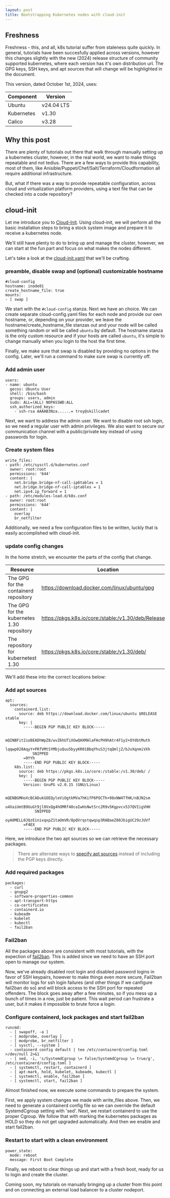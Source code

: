 ```yaml
---
layout: post
title: Bootstrapping Kubernetes nodes with cloud-init
---
```


## Freshness
Freshness - this, and all, k8s tutorial suffer from staleness quite quickly. In general, tutorials have been succesfully applied across versions, however this changes slightly with the new (2024) release structure of community supported kubernetes, where each version has it's own distribution url.  The GPG keys, SSH keys, and apt sources that will change will be highlighted in the document.

This version, dated October 1st, 2024, uses:

| Component  | Version    |
|------------|------------|
| Ubuntu     | v24.04 LTS |
| Kubernetes | v1.30      |
| Calico     | v3.28      |

## Why this post
There are plenty of tutorials out there that walk through manually setting up a kubernetes cluster, however, in the real world, we want to make things repeatable and not tedius. There are a few ways to provide this capability, most of them, like Anisible/Puppet/Chef/Salt/Terraform/Cloudformation all require additional infrastructure.  

But, what if there was a way to provide repeatable configuration, across cloud and virtualization platform providers, using a text file that can be checked into a code repository?

## cloud-init
Let me introduce you to [Cloud-Init](https://cloud-init.io/).  Using cloud-init, we will perform all the basic installation steps to bring a stock system image and prepare it to receive a kubernetes node.

We'll still have plenty to do to bring up and manage the cluster, however, we can start at the fun part and focus on what makes the nodes different.

Let's take a look at the [cloud-init.yaml](https://gist.github.com/ambled/f4c6949955724c6cb0f3e4fee164d086) that we'll be crafting.

### preamble, disable swap and (optional) customizable hostname
```
#cloud-config
hostname: inode01
create_hostname_file: true
mounts:
- [ swap ]
```

We start with the `#cloud-config` stanza.  Next we have an choice. We can create separate cloud-config.yaml files for each node and provide our own hostname, or, depending on your provider, we leave the hostname/create_hostname_file stanzas out and your node will be called something random or will be called `ubuntu` by default.  The hostname stanza is the only custom resource and if your hosts are called `ubuntu`, it's simple to change manually when you login to the host the first time.

Finally, we make sure that swap is disabled by providing no options in the config. Later, we'll run a command to make sure swap is currently off.
### Add admin user
```
users:
- name: ubuntu
  gecos: Ubuntu User
  shell: /bin/bash
  groups: users, admin
  sudo: ALL=(ALL) NOPASSWD:ALL
  ssh_authorized_keys:
    - ssh-rsa AAAAB3Nza......= troy@skillcadet
```

Next, we want to address the admin user. We want to disable root ssh login, so we need a regular user with admin privileges. We also want to secure our communication channel with a public/private key instead of using passwords for login. 

### Create system files
```
write_files:
- path: /etc/sysctl.d/kubernetes.conf
  owner: root:root
  permissions: '644'
  content: |
    net.bridge.bridge-nf-call-ip6tables = 1
    net.bridge.bridge-nf-call-iptables = 1
    net.ipv4.ip_forward = 1
- path: /etc/modules-load.d/k8s.conf
  owner: root:root
  permissions: '644'
  content: |
    overlay
    br_netfilter
```

Additionally, we need a few configuration files to be written, luckly that is easily accomplished with cloud-init.
### update config changes


In the home stretch, we encounter the parts of the config that change.

| Resource                                   | Location                                                |
|--------------------------------------------|---------------------------------------------------------|
| The GPG for the containerd repository      | https://download.docker.com/linux/ubuntu/gpg            |
| The GPG for the kubernetes 1.30 repository | https://pkgs.k8s.io/core:/stable:/v1.30/deb/Release.key |
| The repository for kubernetest 1.30        | https://pkgs.k8s.io/core:/stable:/v1.30/deb/            |

We'll add these into the correct locations below:

### Add apt sources
```
apt:
  sources:
    containerd.list:
      source: deb https://download.docker.com/linux/ubuntu $RELEASE stable
      key: |
        -----BEGIN PGP PUBLIC KEY BLOCK-----

        mQINBFit2ioBEADhWpZ8/wvZ6hUTiXOwQHXMAlaFHcPH9hAtr4F1y2+OYdbtMuth
        lqqwp028AqyY+PRfVMtSYMbjuQuu5byyKR01BbqYhuS3jtqQmljZ/bJvXqnmiVXh
            SNIPPED
        =0YYh
        -----END PGP PUBLIC KEY BLOCK-----
    k8s.list:
      source: deb https://pkgs.k8s.io/core:/stable:/v1.30/deb/ /
      key: |
        -----BEGIN PGP PUBLIC KEY BLOCK-----
        Version: GnuPG v2.0.15 (GNU/Linux)

        mQENBGMHoXcBCADukGOEQyleViOgtkMVa7hKifP6POCTh+98xNW4TfHK/nBJN2sm
        u4XaiUmtB9UuGt9jl8VxQg4hOMRf40coIwHsNwtSrc2R9v5Kgpvcv537QVIigVHH
             SNIPPED
        oyA0MELL0JQzEinixqxpZ1taOmVR/8pQVrqstqwqsp3RABaeZ80JbigUC29zJUVf
        =F4EX
        -----END PGP PUBLIC KEY BLOCK-----
```

Here, we introduce the two apt sources so we can retrieve the necessary packages.

> There are alternate ways to [specify apt sources](https://blog.skillcadet.com/extras/cloud-init-by-keyserver.html) instead of including the PGP keys directly.

### Add required packages
```
packages:
  - curl
  - gnupg2
  - software-properties-common
  - apt-transport-https
  - ca-certificates
  - containerd.io
  - kubeadm
  - kubelet
  - kubectl
  - fail2ban
```

### Fail2ban
All the packages above are consistent with most tutorials, with the expection of [fail2ban](https://github.com/fail2ban/fail2ban). This is added since we need to have an SSH port open to manage our system.  

Now, we've already disabled root login and disabled password logins in favor of SSH keypairs, however to make things even more secure, Fail2ban will monitor logs for ssh login failures (and other things if we canfigure fail2ban do so) and will block access to the SSH port for repeated offenders. The block goes away after a few minutes, so if you mess up a bunch of times in a row, just be patient. This wait period can frustrate a user, but it makes it impossible to brute force a login.

### Configure containerd, lock packages and start fail2ban
```
runcmd:
  - [ swapoff, -a ]
  - [ modprobe, overlay ]
  - [ modprobe, br_netfilter ]
  - [ sysctl, --system ]
  - containerd config default | tee /etc/containerd/config.toml >/dev/null 2>&1
  - [ sed, -i, 's/SystemdCgroup \= false/SystemdCgroup \= true/g', /etc/containerd/config.toml ]
  - [ systemctl, restart, containerd ]
  - [ apt-mark, hold, kubelet, kubeadm, kubectl ]
  - [ systemctl, enable, fail2ban ]
  - [ systemctl, start, fail2ban ]
```

Almost finished now, we execute some commands to prepare the system.

First, we apply system changes we made with write_files above. Then, we need to generate a containerd config file so we can override the default SystemdCgroup setting with 'sed'.
Next, we restart containerd to use the proper Cgroup.  We follow that with marking the kubernetes packages as HOLD so they do not get upgraded automatically. And then we enable and start fail2ban.

### Restart to start with a clean environment
```
power_state:
  mode: reboot
  message: First Boot Complete
```

Finally, we reboot to clear things up and start with a fresh boot, ready for us to login and create the cluster.

Coming soon, my tutorials on manually bringing up a cluster from this point and on connecting an external load balancer to a cluster nodeport.
